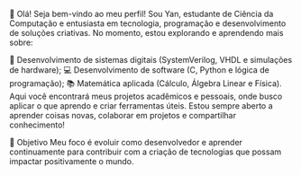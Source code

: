 👋 Olá! Seja bem-vindo ao meu perfil!
Sou Yan, estudante de Ciência da Computação e entusiasta em tecnologia, programação e desenvolvimento de soluções criativas. No momento, estou explorando e aprendendo mais sobre:

🚀 Desenvolvimento de sistemas digitais (SystemVerilog, VHDL e simulações de hardware);
💻 Desenvolvimento de software (C, Python e lógica de programação);
📚 Matemática aplicada (Cálculo, Álgebra Linear e Física).
Aqui você encontrará meus projetos acadêmicos e pessoais, onde busco aplicar o que aprendo e criar ferramentas úteis. Estou sempre aberto a aprender coisas novas, colaborar em projetos e compartilhar conhecimento!

🌱 Objetivo
Meu foco é evoluir como desenvolvedor e aprender continuamente para contribuir com a criação de tecnologias que possam impactar positivamente o mundo.
